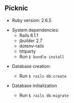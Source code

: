## Picknic

* Ruby version: 2.6.5

- System dependencies: 
  - Rails 6.1.1
  - jbuilder 2.7
  - dotenv-rails
  - httparty
  - Run `$ bundle install`

* Database creation:
  - Run `$ rails db:create`

* Database initialization
  - Run `$ rails db:migrate`
